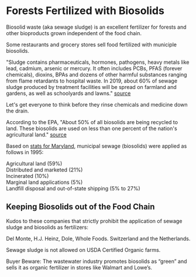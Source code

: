 # Forests Fertilized with Biosolids

Biosolid waste (aka sewage sludge) is an excellent fertilizer for forests and other bioproducts grown independent of the food chain.  

Some restaurants and grocery stores sell food fertilized with municiple biosolids. 

"Sludge contains pharmaceuticals, hormones, pathogens, <!--bacteria, viruses, protozoa and parasitic worms, as well as--> heavy metals like lead, cadmium, arsenic or mercury. It often includes PCBs, PFAS (forever chemicals), dioxins, BPAs and dozens of other harmful substances ranging from flame retardants to hospital waste. In 2019, about 60% of sewage sludge produced by treatment facilities will be spread on farmland and gardens, as well as schoolyards and lawns." [source](https://www.theguardian.com/environment/2019/oct/05/biosolids-toxic-chemicals-pollution)

Let's get everyone to think before they rinse chemicals and medicine down the drain.  

According to the EPA, "About 50% of all biosolids are being recycled to land. These biosolids are used on less than one percent of the nation's agricultural land." [source](https://www.epa.gov/biosolids/frequent-questions-about-biosolids)  


<!-- 8) What percentage of biosolids are recycled and how many farms use biosolids? -->

Based on [stats for Maryland](https://extension.umd.edu/sites/extension.umd.edu/files/_docs/programs/woodland-steward/Ch17Kays.pdf), municipal sewage (biosolids) were applied as follows in 1995:  

Agricultural land (59%)  
Distributed and marketed (21%)  
Incinerated (10%)  
Marginal land applications (5%)  
Landfill disposal and out-of-state shipping (5% to 27%)  


## Keeping Biosolids out of the Food Chain

Kudos to these companies that strictly prohibit the application of sewage sludge and biosolids as fertilizers:  

Del Monte, H.J. Heinz, Dole, Whole Foods. Switzerland and the Netherlands.

Sewage sludge is not allowed on USDA Certified Organic farms.  

Buyer Beware: The wastewater industry promotes biosolids as “green” and sells it as organic fertilizer in stores like Walmart and Lowe’s.








